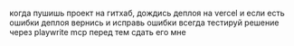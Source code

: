 когда пушишь проект на гитхаб, дождись деплоя на vercel и если есть ошибки деплоя вернись и исправь ошибки
всегда тестируй решение через playwrite mcp перед тем сдать его мне